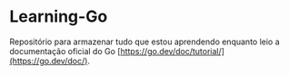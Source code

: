 # Learning-Go

Repositório para armazenar tudo que estou aprendendo enquanto leio a documentação oficial do Go [https://go.dev/doc/tutorial/](https://go.dev/doc/).
